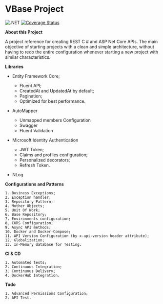 # **VBase Project**

![.NET](https://github.com/vanderlan/VBaseProject-NetCoreAPI/workflows/.NET/badge.svg) [![Coverage Status](https://coveralls.io/repos/github/vanderlan/VBaseProject-NetCoreAPI/badge.svg?branch=master)](https://coveralls.io/github/vanderlan/VBaseProject-NetCoreAPI?branch=master)

**About this Project**

A project reference for creating REST C # and ASP Net Core APIs.
The main objective of starting projects with a clean and simple architecture, without having to redo the entire configuration whenever starting a new project with similar characteristics.

**Libraries**

+ Entity Framework Core;
	+ Fluent API;
	+ CreatedAt and UpdatedAt by default;
	+ Pagination;
	+ Optimized for best performance.

+ AutoMapper
	+ Unmapped members Configuration
	+ Swagger
	+ Fluent Validation

+ Microsoft Identity Authentication
	+ JWT Token;
	+ Claims and profiles configuration;
	+ Personalized decorators;
	+ Refresh Token.

+ NLog

**Configurations and Patterns**

	1. Business Exceptions;
	2. Exception handler;
	3. Repository Pattern;
	4. Mother Objects;
	5. Unit Of Work;
	6. Base Repository;
	7. Environments configuration;
	8. CORS Configuration;
	9. Async API methods;
	10. Docker and Docker-Compose;
	11. API Version Configuration (by x-api-version header attribute);
	12. Globalization;
	13. In-Memory database for Testing.

**CI & CD**

	1. Automated tests;
	2. Continuous Integration;
	3. Continuous Delivery;
	4. DockerHub Integration.

**Todo**

	1. Advanced Permissions Configuration;
	2. API Test.
